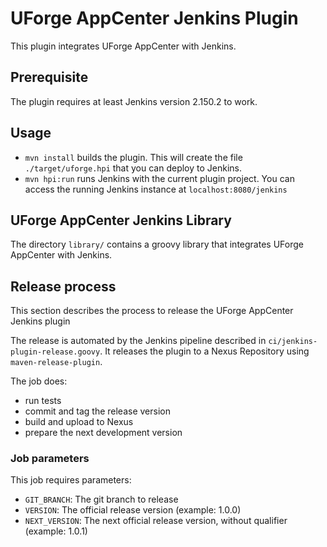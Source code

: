# UForge AppCenter Jenkins Plugin

This plugin integrates UForge AppCenter with Jenkins.

## Prerequisite

The plugin requires at least Jenkins version 2.150.2 to work.

## Usage
* `mvn install` builds the plugin. This will create the file `./target/uforge.hpi` that you can deploy to Jenkins.
* `mvn hpi:run` runs Jenkins with the current plugin project. You can access the running Jenkins instance at `localhost:8080/jenkins`

## UForge AppCenter Jenkins Library
The directory `library/` contains a groovy library that integrates UForge AppCenter with Jenkins.

## Release process
This section describes the process to release the UForge AppCenter Jenkins plugin

The release is automated by the Jenkins pipeline described in `ci/jenkins-plugin-release.goovy`.
It releases the plugin to a Nexus Repository using `maven-release-plugin`.

The job does:
 - run tests
 - commit and tag the release version
 - build and upload to Nexus
 - prepare the next development version

### Job parameters
This job requires parameters:
- `GIT_BRANCH`: The git branch to release
- `VERSION`: The official release version (example: 1.0.0)
- `NEXT_VERSION`: The next official release version, without qualifier (example: 1.0.1)
